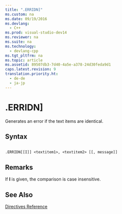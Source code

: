 ```yaml
---
title: ".ERRIDN]"
ms.custom: na
ms.date: 09/19/2016
ms.devlang: 
  - C++
ms.prod: visual-studio-dev14
ms.reviewer: na
ms.suite: na
ms.technology: 
  - devlang-cpp
ms.tgt_pltfrm: na
ms.topic: article
ms.assetid: 89507db3-7d40-4a5e-a378-24d30feda9d1
caps.latest.revision: 9
translation.priority.ht: 
  - de-de
  - ja-jp
---
```

# .ERRIDN]
Generates an error if the text items are identical.  
  
## Syntax  
  
```  
  
.ERRIDN[[I]] <textitem1>, <textitem2> [[, message]]  
```  
  
## Remarks  
 If **I** is given, the comparison is case insensitive.  
  
## See Also  
 [Directives Reference](../vs140/Directives-Reference.md)